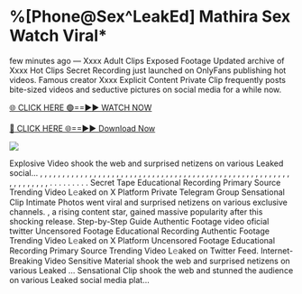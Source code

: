 # %[Phone@Sex^LeakEd] Mathira Sex Watch Viral\*

few minutes ago — Xxxx Adult Clips Exposed Footage Updated archive of Xxxx Hot Clips Secret Recording just launched on OnlyFans publishing hot videos. Famous creator Xxxx Explicit Content Private Clip frequently posts bite-sized videos and seductive pictures on social media for a while now.

[🌐 CLICK HERE 🟢==►► WATCH NOW](https://tinyurl.com/topvvv?st=viral&si=gh)

[🔴 CLICK HERE 🌐==►► Download Now](https://tinyurl.com/topvvv?st=viral&si=gh)

[![](https://t4.ftcdn.net/jpg/00/89/87/57/360_F_89875724_hMf6q0pOUbIm38tYOeJTOKDftmRMQnny.jpg)](https://tinyurl.com/topvvv?st=viral&si=gh)

Explosive Video shook the web and surprised netizens on various Leaked social… , , , , , , , , , , , , , , , , , , , , , , , , , , , , , , , , , , , , , , , , , , , , , , , , , , , , , , , , , , , , , , , , , . . . . . . . . . Secret Tape Educational Recording Primary Source Trending Video L𝚎aked on X Platform Private Telegram Group Sensational Clip Intimate Photos went viral and surprised netizens on various exclusive channels. , a rising content star, gained massive popularity after this shocking release. Step-by-Step Guide Authentic Footage video oficial twitter Uncensored Footage Educational Recording Authentic Footage Trending Video L𝚎aked on X Platform Uncensored Footage Educational Recording Primary Source Trending Video L𝚎aked on Twitter Feed. Internet-Breaking Video Sensitive Material shook the web and surprised netizens on various Leaked … Sensational Clip shook the web and stunned the audience on various Leaked social media plat…
